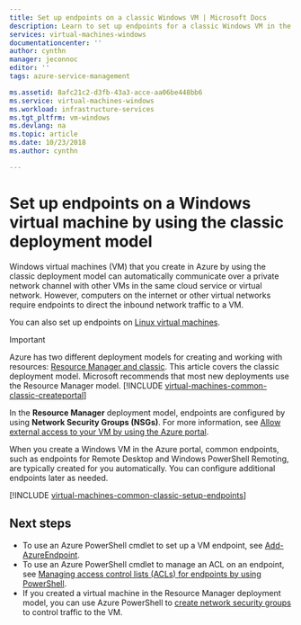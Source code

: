 ```yaml
---
title: Set up endpoints on a classic Windows VM | Microsoft Docs
description: Learn to set up endpoints for a classic Windows VM in the Azure portal to allow communication with a Windows virtual machine in Azure.
services: virtual-machines-windows
documentationcenter: ''
author: cynthn
manager: jeconnoc
editor: ''
tags: azure-service-management

ms.assetid: 8afc21c2-d3fb-43a3-acce-aa06be448bb6
ms.service: virtual-machines-windows
ms.workload: infrastructure-services
ms.tgt_pltfrm: vm-windows
ms.devlang: na
ms.topic: article
ms.date: 10/23/2018
ms.author: cynthn

---
```

# Set up endpoints on a Windows virtual machine by using the classic deployment model
Windows virtual machines (VM) that you create in Azure by using the classic deployment model can automatically communicate over a private network channel with other VMs in the same cloud service or virtual network. However, computers on the internet or other virtual networks require endpoints to direct the inbound network traffic to a VM. 

You can also set up endpoints on [Linux virtual machines](../../linux/classic/setup-endpoints.md).

> [!IMPORTANT]
> Azure has two different deployment models for creating and working with resources: [Resource Manager and classic](../../../resource-manager-deployment-model.md). This article covers the classic deployment model. Microsoft recommends that most new deployments use the Resource Manager model.
> [!INCLUDE [virtual-machines-common-classic-createportal](../../../../includes/virtual-machines-classic-portal.md)]

In the **Resource Manager** deployment model, endpoints are configured by using **Network Security Groups (NSGs)**. For more information, see [Allow external access to your VM by using the Azure portal](../nsg-quickstart-portal.md?toc=%2fazure%2fvirtual-machines%2fwindows%2ftoc.json).

When you create a Windows VM in the Azure portal, common endpoints, such as endpoints for Remote Desktop and Windows PowerShell Remoting, are typically created for you automatically. You can configure additional endpoints later as needed.

[!INCLUDE [virtual-machines-common-classic-setup-endpoints](../../../../includes/virtual-machines-common-classic-setup-endpoints.md)]

## Next steps
* To use an Azure PowerShell cmdlet to set up a VM endpoint, see [Add-AzureEndpoint](https://msdn.microsoft.com/library/azure/dn495300.aspx).
* To use an Azure PowerShell cmdlet to manage an ACL on an endpoint, see [Managing access control lists (ACLs) for endpoints by using PowerShell](../../../virtual-network/virtual-networks-acl-powershell.md).
* If you created a virtual machine in the Resource Manager deployment model, you can use Azure PowerShell to [create network security groups](../../../virtual-network/tutorial-filter-network-traffic.md) to control traffic to the VM.
